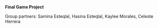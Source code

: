 **Final Game Project**

Group partners: Samina Esteqlal, Hasina Esteqlal, Kaylee Morales, Celeste Herrera